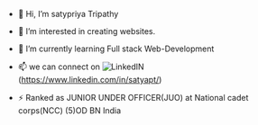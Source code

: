 - 👋 Hi, I’m satypriya Tripathy
- 👀 I’m interested in creating websites.
- 🌱 I’m currently learning Full stack Web-Development
- 📫 we can connect on  ![LinkedIN](https://github.com/Satyapt001/Satyapt001/assets/126075100/f9dccfa0-0d4a-4470-8301-6f877a240677)
(https://www.linkedin.com/in/satyapt/)

- ⚡ Ranked as JUNIOR UNDER OFFICER(JUO) at National cadet corps(NCC) (5)OD BN India
<!---
Satyapt001/Satyapt001 is a ✨ special ✨ repository because its `README.md` (this file) appears on your GitHub profile.
You can click the Preview link to take a look at your changes.
--->
